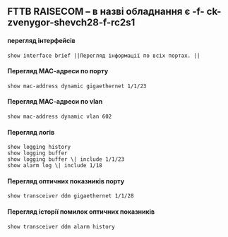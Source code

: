 ## FTTB RAISECOM – в назві обладнання є -f-  ck-zvenygor-shevch28-f-rc2s1 </summary>

#### перегляд інтерфейсів
    show interface brief ||Перегляд інформації по всіх портах. ||
#### Перегляд МАС-адреси по порту
    show mac-address dynamic gigaethernet 1/1/23
#### Перегляд МАС-адреси по vlan
    show mac-address dynamic vlan 602
#### Перегляд логів
    show logging history 
    show logging buffer 
    show logging buffer \| include 1/1/23 
    show alarm log \| include 1/18 
#### Перегляд оптичних показників порту
    show transceiver ddm gigaethernet 1/1/28 
#### Перегляд історії помилок оптичних показників
    show transceiver ddm alarm history 
